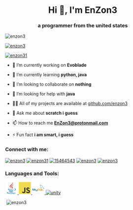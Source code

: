 <h1 align="center">Hi 👋, I'm EnZon3</h1>
<h3 align="center">a programmer from the united states</h3>

<p align="left"> <img src="https://komarev.com/ghpvc/?username=enzon3&label=Profile%20views&color=0e75b6&style=flat" alt="enzon3" /> </p>

<p align="left"> <a href="https://github.com/ryo-ma/github-profile-trophy"><img src="https://github-profile-trophy.vercel.app/?username=enzon3" alt="enzon3" /></a> </p>

<p align="left"> <a href="https://twitter.com/enzon31" target="blank"><img src="https://img.shields.io/twitter/follow/enzon31?logo=twitter&style=for-the-badge" alt="enzon31" /></a> </p>

- 🔭 I’m currently working on **Evoblade**

- 🌱 I’m currently learning **python, java**

- 👯 I’m looking to collaborate on **nothing**

- 🤝 I’m looking for help with **java**

- 👨‍💻 All of my projects are available at [github.com/enzon3](github.com/enzon3)

- 💬 Ask me about **scratch i guess**

- 📫 How to reach me **EnZon3@protonmail.com**

- ⚡ Fun fact **i am smart, i guess**

<h3 align="left">Connect with me:</h3>
<p align="left">
<a href="https://codepen.io/enzon3" target="blank"><img align="center" src="https://raw.githubusercontent.com/rahuldkjain/github-profile-readme-generator/master/src/images/icons/Social/codepen.svg" alt="enzon3" height="30" width="40" /></a>
<a href="https://twitter.com/enzon31" target="blank"><img align="center" src="https://raw.githubusercontent.com/rahuldkjain/github-profile-readme-generator/master/src/images/icons/Social/twitter.svg" alt="enzon31" height="30" width="40" /></a>
<a href="https://stackoverflow.com/users/15464543" target="blank"><img align="center" src="https://raw.githubusercontent.com/rahuldkjain/github-profile-readme-generator/master/src/images/icons/Social/stack-overflow.svg" alt="15464543" height="30" width="40" /></a>
<a href="https://codesandbox.com/enzon3" target="blank"><img align="center" src="https://cdn.jsdelivr.net/npm/simple-icons@3.0.1/icons/codesandbox.svg" alt="enzon3" height="30" width="40" /></a>
<a href="https://www.youtube.com/c/enzon3" target="blank"><img align="center" src="https://raw.githubusercontent.com/rahuldkjain/github-profile-readme-generator/master/src/images/icons/Social/youtube.svg" alt="enzon3" height="30" width="40" /></a>
</p>

<h3 align="left">Languages and Tools:</h3>
<p align="left"> <a href="https://www.java.com" target="_blank"> <img src="https://raw.githubusercontent.com/devicons/devicon/master/icons/java/java-original.svg" alt="java" width="40" height="40"/> </a> <a href="https://developer.mozilla.org/en-US/docs/Web/JavaScript" target="_blank"> <img src="https://raw.githubusercontent.com/devicons/devicon/master/icons/javascript/javascript-original.svg" alt="javascript" width="40" height="40"/> </a> <a href="https://www.mysql.com/" target="_blank"> <img src="https://raw.githubusercontent.com/devicons/devicon/master/icons/mysql/mysql-original-wordmark.svg" alt="mysql" width="40" height="40"/> </a> <a href="https://unity.com/" target="_blank"> <img src="https://www.vectorlogo.zone/logos/unity3d/unity3d-icon.svg" alt="unity" width="40" height="40"/> </a> </p>

<p>&nbsp;<img align="center" src="https://github-readme-stats.vercel.app/api?username=enzon3&show_icons=true&locale=en" alt="enzon3" /></p>
